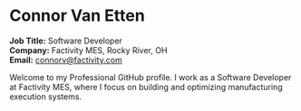 # Connor Van Etten

**Job Title:** Software Developer  
**Company:** Factivity MES, Rocky River, OH  
**Email:** [connorv@factivity.com](mailto:connorv@factivity.com)

Welcome to my Professional GitHub profile. I work as a Software Developer at Factivity MES, where I focus on building and optimizing manufacturing execution systems.

